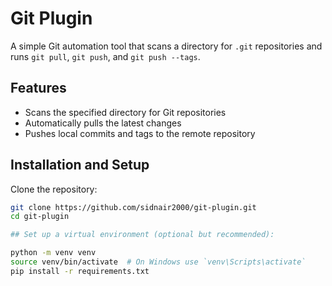 # Git Plugin
A simple Git automation tool that scans a directory for `.git` repositories and runs `git pull`, `git push`, and `git push --tags`.

## Features
- Scans the specified directory for Git repositories
- Automatically pulls the latest changes
- Pushes local commits and tags to the remote repository

## Installation and Setup
Clone the repository:  
```sh  
git clone https://github.com/sidnair2000/git-plugin.git  
cd git-plugin

## Set up a virtual environment (optional but recommended):

python -m venv venv  
source venv/bin/activate  # On Windows use `venv\Scripts\activate`  
pip install -r requirements.txt  

